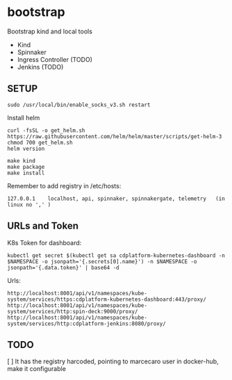 # bootstrap

Bootstrap kind and local tools

- Kind
- Spinnaker
- Ingress Controller  (TODO)
- Jenkins (TODO)

## SETUP

```
sudo /usr/local/bin/enable_socks_v3.sh restart
```

Install helm
```
curl -fsSL -o get_helm.sh https://raw.githubusercontent.com/helm/helm/master/scripts/get-helm-3
chmod 700 get_helm.sh
helm version
```

```
make kind
make package
make install
```

Remember to add registry in /etc/hosts:
```
127.0.0.1    localhost, api, spinnaker, spinnakergate, telemetry   (in linux no ',' )

```




## URLs and Token

K8s Token for dashboard:
```
kubectl get secret $(kubectl get sa cdplatform-kubernetes-dashboard -n $NAMESPACE -o jsonpath='{.secrets[0].name}') -n $NAMESPACE -o jsonpath='{.data.token}' | base64 -d
```

Urls:
```
http://localhost:8001/api/v1/namespaces/kube-system/services/https:cdplatform-kubernetes-dashboard:443/proxy/
http://localhost:8001/api/v1/namespaces/kube-system/services/http:spin-deck:9000/proxy/
http://localhost:8001/api/v1/namespaces/kube-system/services/http:cdplatform-jenkins:8080/proxy/
```


## TODO

[ ] It has the registry harcoded, pointing to marcecaro user in docker-hub, make it configurable

